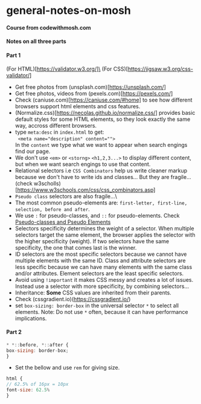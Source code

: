 # general-notes-on-mosh
#### Course from codewithmosh.com
#### Notes on all three parts

#### Part 1
  (For HTML)[https://validator.w3.org/]\
  (For CSS)[https://jigsaw.w3.org/css-validator/]
- Get free photos from (unsplash.com)[https://unsplash.com/]
- Get free photos, videos from (pexels.com)[https://pexels.com/]
- Check (caniuse.com)[https://caniuse.com/#home] to see how different browsers support html elements and css features.
- (Normalize.css)[https://necolas.github.io/normalize.css/] provides basic default styles for some HTML elements, so they look exactly the same way, accross different browsers.
- type `meta:desc` in `index.html` to get:\
  ` <meta name="description" content="">`\
  In the `content` we type what we want to appear when search engings find our page.
- We don't use `<em>` or `<storng>` `<h1,2,3...>` to display different content, but when we want search engings to use that content.
- Relational selectors i.e `CSS Combinators` help us write cleaner markup because we don't have to write ids and classes... But they are fragile... (check w3scholls)[https://www.w3schools.com/css/css_combinators.asp]
- `Pseudo class` selectors are also fragile...\
- The most common pseudo-elements are: `first-letter, first-line, selection, before and after`.
- We use `:` for pseudo-classes, and `::` for pseudo-elements. Check [Pseudo-classes and Pseudo Elements](https://www.w3schools.com/css/css_pseudo_classes.asp)
- Selectors specificity determines the weight of a selector. When multiple selectors target the same element, the browser applies the selector with the higher specificity (weight). If two selectors have the same specificity, the one that comes last is the winner.
- ID selectors are the most specific selectors because we cannot have multiple elements with the same ID. Class and attribute selectors are less specific because we can have many elements with the same class and/or attributes. Element selectors are the least specific selectors.
- Avoid using `!important` it makes CSS messy and creates a lot of issues. Instead use a selector with more specificity, by combining selectors...
- Inheritance: **Some** CSS values are inherited from their parents.
- Check (cssgradient.io)(https://cssgradient.io/)
- set `box-sizing: border-box` in the universal selector `*` to select all elements. Note: Do not use `*` often, because it can have performance implications. 

#### Part 2

```js
* *::before, *::after {
box-sizing: border-box;
}
```
- Set the bellow and use `rem` for giving size.
```js
html {
// 62.5% of 16px = 10px
font-size: 62.5%
}
```



